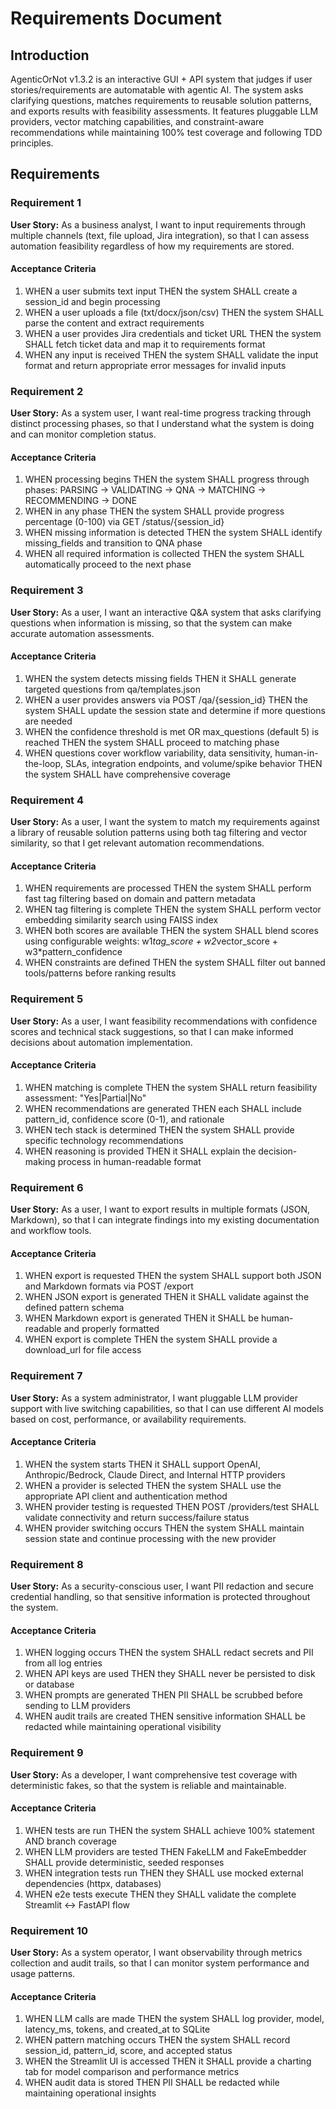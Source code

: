 # Requirements Document

## Introduction

AgenticOrNot v1.3.2 is an interactive GUI + API system that judges if user stories/requirements are automatable with agentic AI. The system asks clarifying questions, matches requirements to reusable solution patterns, and exports results with feasibility assessments. It features pluggable LLM providers, vector matching capabilities, and constraint-aware recommendations while maintaining 100% test coverage and following TDD principles.

## Requirements

### Requirement 1

**User Story:** As a business analyst, I want to input requirements through multiple channels (text, file upload, Jira integration), so that I can assess automation feasibility regardless of how my requirements are stored.

#### Acceptance Criteria

1. WHEN a user submits text input THEN the system SHALL create a session_id and begin processing
2. WHEN a user uploads a file (txt/docx/json/csv) THEN the system SHALL parse the content and extract requirements
3. WHEN a user provides Jira credentials and ticket URL THEN the system SHALL fetch ticket data and map it to requirements format
4. WHEN any input is received THEN the system SHALL validate the input format and return appropriate error messages for invalid inputs

### Requirement 2

**User Story:** As a system user, I want real-time progress tracking through distinct processing phases, so that I understand what the system is doing and can monitor completion status.

#### Acceptance Criteria

1. WHEN processing begins THEN the system SHALL progress through phases: PARSING → VALIDATING → QNA → MATCHING → RECOMMENDING → DONE
2. WHEN in any phase THEN the system SHALL provide progress percentage (0-100) via GET /status/{session_id}
3. WHEN missing information is detected THEN the system SHALL identify missing_fields and transition to QNA phase
4. WHEN all required information is collected THEN the system SHALL automatically proceed to the next phase

### Requirement 3

**User Story:** As a user, I want an interactive Q&A system that asks clarifying questions when information is missing, so that the system can make accurate automation assessments.

#### Acceptance Criteria

1. WHEN the system detects missing fields THEN it SHALL generate targeted questions from qa/templates.json
2. WHEN a user provides answers via POST /qa/{session_id} THEN the system SHALL update the session state and determine if more questions are needed
3. WHEN the confidence threshold is met OR max_questions (default 5) is reached THEN the system SHALL proceed to matching phase
4. WHEN questions cover workflow variability, data sensitivity, human-in-the-loop, SLAs, integration endpoints, and volume/spike behavior THEN the system SHALL have comprehensive coverage

### Requirement 4

**User Story:** As a user, I want the system to match my requirements against a library of reusable solution patterns using both tag filtering and vector similarity, so that I get relevant automation recommendations.

#### Acceptance Criteria

1. WHEN requirements are processed THEN the system SHALL perform fast tag filtering based on domain and pattern metadata
2. WHEN tag filtering is complete THEN the system SHALL perform vector embedding similarity search using FAISS index
3. WHEN both scores are available THEN the system SHALL blend scores using configurable weights: w1*tag_score + w2*vector_score + w3*pattern_confidence
4. WHEN constraints are defined THEN the system SHALL filter out banned tools/patterns before ranking results

### Requirement 5

**User Story:** As a user, I want feasibility recommendations with confidence scores and technical stack suggestions, so that I can make informed decisions about automation implementation.

#### Acceptance Criteria

1. WHEN matching is complete THEN the system SHALL return feasibility assessment: "Yes|Partial|No"
2. WHEN recommendations are generated THEN each SHALL include pattern_id, confidence score (0-1), and rationale
3. WHEN tech stack is determined THEN the system SHALL provide specific technology recommendations
4. WHEN reasoning is provided THEN it SHALL explain the decision-making process in human-readable format

### Requirement 6

**User Story:** As a user, I want to export results in multiple formats (JSON, Markdown), so that I can integrate findings into my existing documentation and workflow tools.

#### Acceptance Criteria

1. WHEN export is requested THEN the system SHALL support both JSON and Markdown formats via POST /export
2. WHEN JSON export is generated THEN it SHALL validate against the defined pattern schema
3. WHEN Markdown export is generated THEN it SHALL be human-readable and properly formatted
4. WHEN export is complete THEN the system SHALL provide a download_url for file access

### Requirement 7

**User Story:** As a system administrator, I want pluggable LLM provider support with live switching capabilities, so that I can use different AI models based on cost, performance, or availability requirements.

#### Acceptance Criteria

1. WHEN the system starts THEN it SHALL support OpenAI, Anthropic/Bedrock, Claude Direct, and Internal HTTP providers
2. WHEN a provider is selected THEN the system SHALL use the appropriate API client and authentication method
3. WHEN provider testing is requested THEN POST /providers/test SHALL validate connectivity and return success/failure status
4. WHEN provider switching occurs THEN the system SHALL maintain session state and continue processing with the new provider

### Requirement 8

**User Story:** As a security-conscious user, I want PII redaction and secure credential handling, so that sensitive information is protected throughout the system.

#### Acceptance Criteria

1. WHEN logging occurs THEN the system SHALL redact secrets and PII from all log entries
2. WHEN API keys are used THEN they SHALL never be persisted to disk or database
3. WHEN prompts are generated THEN PII SHALL be scrubbed before sending to LLM providers
4. WHEN audit trails are created THEN sensitive information SHALL be redacted while maintaining operational visibility

### Requirement 9

**User Story:** As a developer, I want comprehensive test coverage with deterministic fakes, so that the system is reliable and maintainable.

#### Acceptance Criteria

1. WHEN tests are run THEN the system SHALL achieve 100% statement AND branch coverage
2. WHEN LLM providers are tested THEN FakeLLM and FakeEmbedder SHALL provide deterministic, seeded responses
3. WHEN integration tests run THEN they SHALL use mocked external dependencies (httpx, databases)
4. WHEN e2e tests execute THEN they SHALL validate the complete Streamlit ↔ FastAPI flow

### Requirement 10

**User Story:** As a system operator, I want observability through metrics collection and audit trails, so that I can monitor system performance and usage patterns.

#### Acceptance Criteria

1. WHEN LLM calls are made THEN the system SHALL log provider, model, latency_ms, tokens, and created_at to SQLite
2. WHEN pattern matching occurs THEN the system SHALL record session_id, pattern_id, score, and accepted status
3. WHEN the Streamlit UI is accessed THEN it SHALL provide a charting tab for model comparison and performance metrics
4. WHEN audit data is stored THEN PII SHALL be redacted while maintaining operational insights